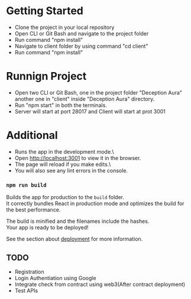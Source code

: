 # Getting Started

- Clone the project in your local repository
- Open CLI or Git Bash and navigate to the project folder 
- Run command "npm install"
- Navigate to client folder by using command "cd client"
- Run command "npm install"

# Runnign Project

- Open two CLI or Git Bash, one in the project folder "Deception Aura" another one in "client" inside "Deception Aura" directory.
- Run "npm start" in both the terminals.
- Server will start at port 28017 and Client will start at prot 3001

# Additional

- Runs the app in the development mode.\
- Open [http://localhost:3001](http://localhost:3001) to view it in the browser.
- The page will reload if you make edits.\
- You will also see any lint errors in the console.


### `npm run build`

Builds the app for production to the `build` folder.\
It correctly bundles React in production mode and optimizes the build for the best performance.

The build is minified and the filenames include the hashes.\
Your app is ready to be deployed!

See the section about [deployment](https://facebook.github.io/create-react-app/docs/deployment) for more information.

## TODO
- Registration
- Login Authentiation using Google
- Integrate check from contract using web3(After contract deployment)
- Test APIs